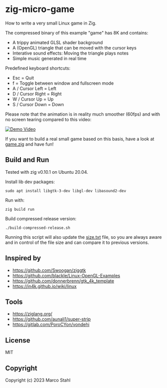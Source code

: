 # zig-micro-game

How to write a very small Linux game in Zig.

The compressed binary of this example "game" has 8K and contains:

* A trippy animated GLSL shader background
* A (OpenGL) triangle that can be moved with the cursor keys
* Interative sound effects: Moving the triangle plays notes
* Simple music generated in real time

Predefined keyboard shortcuts:
* Esc = Quit
* f = Toggle between window and fullscreen mode
* A / Cursor Left = Left
* D / Cursor Right = Right
* W / Cursor Up  = Up
* S / Cursor Down  = Down


Please note that the animation is in reality much smoother (60fps) and with no screen tearing compared to this video: 

[![Demo Video](http://img.youtube.com/vi/9-FE2YLY7X0/0.jpg)](http://www.youtube.com/watch?v=9-FE2YLY7X0 "Demo Video")

If you want to build a real small game based on this basis, have a look at [game.zig](./src/game.zig) and have fun!

## Build and Run

Tested with zig v0.10.1 on Ubuntu 20.04.

Install lib dev packages:

    sudo apt install libgtk-3-dev libgl-dev libasound2-dev

Run with:

    zig build run

Build compressed release version:

    ./build-compressed-release.sh 

Running this script will also update the [size.txt](./size.txt) file, so you are always aware and in control of the file size and can compare it to previous versions.


## Inspired by

* https://github.com/Swoogan/ziggtk
* https://github.com/blackle/Linux-OpenGL-Examples
* https://github.com/donnerbrenn/gtk_4k_template
* https://in4k.github.io/wiki/linux

## Tools

* https://ziglang.org/
* https://github.com/aunali1/super-strip
* https://gitlab.com/PoroCYon/vondehi


## License

MIT


## Copyright

Copyright (c) 2023 Marco Stahl
